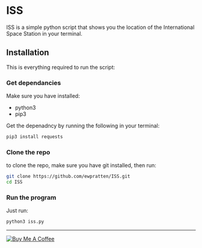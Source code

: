 # ISS 
ISS is a simple python script that shows you the location of the International Space Station in your terminal.

## Installation
This is everything required to run the script:
### Get dependancies
Make sure you have installed:
 - python3
 - pip3

Get the depenadncy by running the following in your terminal:
```bash
pip3 install requests
```

### Clone the repo
to clone the repo, make sure you have git installed, then run:
```bash
git clone https://github.com/ewpratten/ISS.git
cd ISS
```

### Run the program
Just run:
```bash
python3 iss.py
```
<hr>

[![Buy Me A Coffee](https://www.buymeacoffee.com/assets/img/custom_images/purple_img.png)](https://www.buymeacoffee.com/ewpratten)
